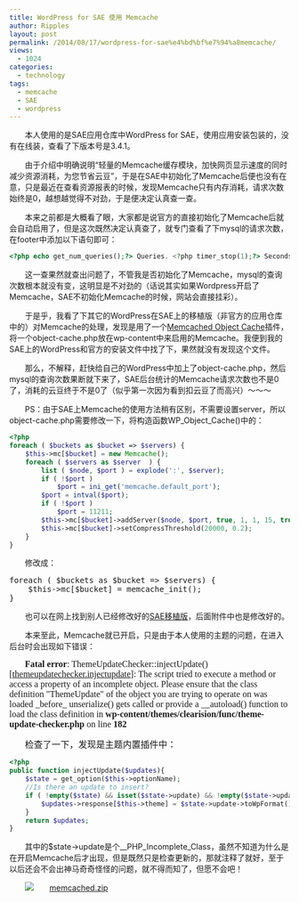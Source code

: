 ```yaml
---
title: WordPress for SAE 使用 Memcache
author: Ripples
layout: post
permalink: /2014/08/17/wordpress-for-sae%e4%bd%bf%e7%94%a8memcache/
views:
  - 1024
categories:
  - technology
tags:
  - memcache
  - SAE
  - wordpress
---
```

<p style="text-indent: 2em;">
  本人使用的是SAE应用仓库中WordPress for SAE，使用应用安装包装的，没有在线装，查看了下版本号是3.4.1。
</p>

<p style="text-indent: 2em;">
  由于介绍中明确说明“轻量的Memcache缓存模块，加快网页显示速度的同时减少资源消耗，为您节省云豆”，于是在SAE中初始化了Memcache后便也没有在意，只是最近在查看资源报表的时候，发现Memcache只有内存消耗，请求次数始终是0，越想越觉得不对劲，于是便决定认真查一查。
</p>

<!--more-->

<p style="text-indent: 2em;">
  本来之前都是大概看了眼，大家都是说官方的直接初始化了Memcache后就会自动启用了，但是这次既然决定认真查了，就专门查看了下mysql的请求次数，在footer中添加以下语句即可：
</p>

```php
<?php echo get_num_queries();?> Queries. <?php timer_stop(1);?> Seconds
```

<p style="text-indent: 2em;">
  这一查果然就查出问题了，不管我是否初始化了Memcache，mysql的查询次数根本就没有变，这明显是不对劲的（话说其实如果Wordpress开启了Memcache，SAE不初始化Memcache的时候，网站会直接挂彩）。
</p>

<p style="text-indent: 2em;">
  于是乎，我看了下其它的WordPress在SAE上的移植版（非官方的应用仓库中的）对Memcache的处理，发现是用了一个<a href="http://wordpress.org/plugins/memcached/" target="_blank" textvalue="Memcached Object Cache">Memcached Object Cache</a>插件，将一个object-cache.php放在wp-content中来启用的Memcache。我便到我的SAE上的WordPress和官方的安装文件中找了下，果然就没有发现这个文件。
</p>

<p style="text-indent: 2em;">
  那么，不解释，赶快给自己的WordPress中加上了object-cache.php，然后mysql的查询次数果断就下来了，SAE后台统计的Memcache请求次数也不是0了，消耗的云豆终于不是0了（似乎第一次因为看到扣云豆了而高兴）～～～
</p>

<p style="text-indent: 2em;">
  PS：由于SAE上Memcache的使用方法稍有区别，不需要设置server，所以object-cache.php需要修改一下，将构造函数WP_Object_Cache()中的：
</p>

```php
<?php
foreach ( $buckets as $bucket => $servers) {
    $this->mc[$bucket] = new Memcache();
    foreach ( $servers as $server  ) {
        list ( $node, $port ) = explode(':', $server);
        if ( !$port )
            $port = ini_get('memcache.default_port');
        $port = intval($port);
        if ( !$port )
            $port = 11211;
        $this->mc[$bucket]->addServer($node, $port, true, 1, 1, 15, true, array($this, 'failure_callback'));
        $this->mc[$bucket]->setCompressThreshold(20000, 0.2);
    }
}
```

<p style="text-indent: 2em;">
  修改成：
</p>

<pre class="brush:php;toolbar:false">foreach ( $buckets as $bucket =&gt; $servers) {
    $this-&gt;mc[$bucket] = memcache_init();
}</pre>

<p style="text-indent: 2em;">
  也可以在网上找到别人已经修改好的<a href="http://blog.gimhoy.com/archives/memcached.html" target="_blank">SAE移植版</a>，后面附件中也是修改好的。
</p>



<p style="text-indent: 2em;">
  本来至此，Memcache就已开启，只是由于本人使用的主题的问题，在进入后台时会出现如下错误：
</p>

<p style="text-indent: 2em;">
  <strong style="font-family: Times; font-size: medium; white-space: normal;">Fatal error</strong><span style="font-family: Times; font-size: medium;">: ThemeUpdateChecker::injectUpdate() [<a href='themeupdatechecker.injectupdate'>themeupdatechecker.injectupdate</a>]: The script tried to execute a method or access a property of an incomplete object. Please ensure that the class definition &quot;ThemeUpdate&quot; of the object you are trying to operate on was loaded _before_ unserialize() gets called or provide a __autoload() function to load the class definition in&nbsp;</span><strong style="font-family: Times; font-size: medium; white-space: normal;">wp-content/themes/clearision/func/theme-update-checker.php</strong><span style="font-family: Times; font-size: medium;">&nbsp;on line&nbsp;</span><strong style="font-family: Times; font-size: medium; white-space: normal;">182</strong>
</p>

<p style="text-indent: 2em;">
  <span style="font-family:Times;font-size:16px">检查了一下，发现是主题内置插件中：</span>
</p>

```php
<?php
public function injectUpdate($updates){
    $state = get_option($this->optionName);
    //Is there an update to insert?
    if ( !empty($state) && isset($state->update) && !empty($state->update) ){
        $updates->response[$this->theme] = $state->update->toWpFormat();
    }
    return $updates;
}
```

<p style="text-indent: 2em;">
  <span style="font-family:Times;font-size:16px"></span>其中的$state->update是个__PHP_Incomplete_Class，虽然不知道为什么是在开启Memcache后才出现，但是既然只是检查更新的，那就注释了就好，至于以后还会不会出神马奇奇怪怪的问题，就不得而知了，但愿不会吧！
</p>

<p style="line-height: 16px; text-indent: 2em;">
  <img src="http://geekjayvic.sinaapp.com/wp-content/plugins/wp-ueditor2/ueditor/dialogs/attachment/fileTypeImages/icon_rar.gif" /><a href="http://geekjayvic-wordpress.stor.sinaapp.com/uploads/2014/08/memcached.zip">memcached.zip</a>
</p>
